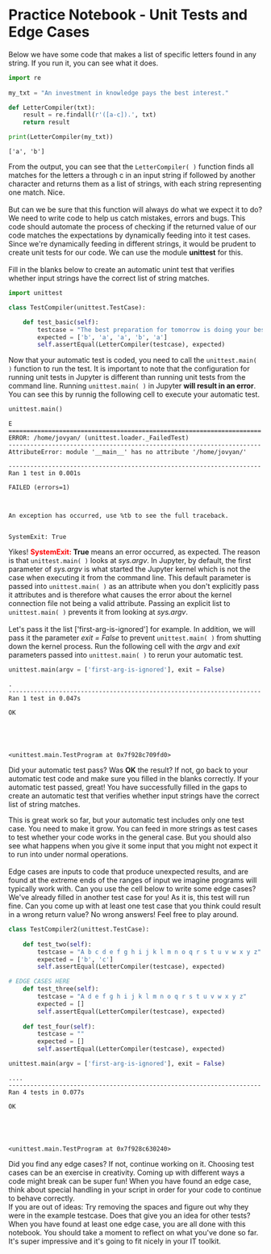 
# Practice Notebook - Unit Tests and Edge Cases

Below we have some code that makes a list of specific letters found in any string. If you run it, you can see what it does.


```python
import re 
  
my_txt = "An investment in knowledge pays the best interest."

def LetterCompiler(txt):
    result = re.findall(r'([a-c]).', txt)
    return result

print(LetterCompiler(my_txt))
```

    ['a', 'b']


From the output, you can see that the `LetterCompiler( )` function finds all matches for the letters a through c in an input string if followed by another character and returns them as a list of strings, with each string representing one match. Nice.
<br><br>
But can we be sure that this function will always do what we expect it to do? We need to write code to help us catch mistakes, errors and bugs.  This code should automate the process of checking if the returned value of our code matches the expectations by dynamically feeding into it test cases.  Since we're dynamically feeding in different strings, it would be prudent to create unit tests for our code. We can use the module **unittest** for this. 
<br><br>
Fill in the blanks below to create an automatic unint test that verifies whether input strings have the correct list of string matches.


```python
import unittest

class TestCompiler(unittest.TestCase):

    def test_basic(self):
        testcase = "The best preparation for tomorrow is doing your best today."
        expected = ['b', 'a', 'a', 'b', 'a']
        self.assertEqual(LetterCompiler(testcase), expected)
```

Now that your automatic test is coded, you need to call the `unittest.main( )` function to run the test.  It is important to note that the configuration for running unit tests in Jupyter is different than running unit tests from the command line. Running `unittest.main( )` in Jupyter **will result in an error**.  You can see this by runnig the following cell to execute your automatic test.


```python
unittest.main()
```

    E
    ======================================================================
    ERROR: /home/jovyan/ (unittest.loader._FailedTest)
    ----------------------------------------------------------------------
    AttributeError: module '__main__' has no attribute '/home/jovyan/'
    
    ----------------------------------------------------------------------
    Ran 1 test in 0.001s
    
    FAILED (errors=1)



    An exception has occurred, use %tb to see the full traceback.


    SystemExit: True



Yikes! **<font color=red>SystemExit:</font> True** means an error occurred, as expected.  The reason is that `unittest.main( )` looks at *sys.argv*.  In Jupyter, by default, the first parameter of *sys.argv* is what started the Jupyter kernel which is not the case when executing it from the command line.  This default parameter is passed into `unittest.main( )` as an attribute when you don't explicitly pass it attributes and is therefore what causes the error about the kernel connection file not being a valid attribute. Passing an explicit list to `unittest.main( )` prevents it from looking at *sys.argv*. 
<br><br>Let's pass it the list ['first-arg-is-ignored'] for example.  In addition, we will pass it the parameter *exit = False* to prevent `unittest.main( )` from shutting down the kernel process.  Run the following cell with the *argv* and *exit* parameters passed into `unittest.main( )` to rerun your automatic test.


```python
unittest.main(argv = ['first-arg-is-ignored'], exit = False)
```

    .
    ----------------------------------------------------------------------
    Ran 1 test in 0.047s
    
    OK





    <unittest.main.TestProgram at 0x7f928c709fd0>



Did your automatic test pass? Was **OK** the result? If not, go back to your automatic test code and make sure you filled in the blanks correctly.  If your automatic test passed, great! You have successfully filled in the gaps to create an automatic test that verifies whether input strings have the correct list of string matches.

This is great work so far, but your automatic test includes only one test case.  You need to make it grow.  You can feed in more strings as test cases to test whether your code works in the general case.  But you should also see what happens when you give it some input that you might not expect it to run into under normal operations. 
<br><br>
Edge cases are inputs to code that produce unexpected results, and are found at the extreme ends of the ranges of input we imagine programs will typically work with.  Can you use the cell below to write some edge cases? We've already filled in another test case for you! As it is, this test will run fine. Can you come up with at least one test case that you think could result in a wrong return value? No wrong answers! Feel free to play around.


```python
class TestCompiler2(unittest.TestCase):
    
    def test_two(self):
        testcase = "A b c d e f g h i j k l m n o q r s t u v w x y z"
        expected = ['b', 'c']
        self.assertEqual(LetterCompiler(testcase), expected)

# EDGE CASES HERE
    def test_three(self):
        testcase = "A d e f g h i j k l m n o q r s t u v w x y z"
        expected = []
        self.assertEqual(LetterCompiler(testcase), expected)
    
    def test_four(self):
        testcase = ""
        expected = []
        self.assertEqual(LetterCompiler(testcase), expected)

unittest.main(argv = ['first-arg-is-ignored'], exit = False)
```

    ....
    ----------------------------------------------------------------------
    Ran 4 tests in 0.077s
    
    OK





    <unittest.main.TestProgram at 0x7f928c630240>



Did you find any edge cases?  If not, continue working on it.  Choosing test cases can be an exercise in creativity.  Coming up with different ways a code might break can be super fun! When you have found an edge case, think about special handling in your script in order for your code to continue to behave correctly.
<br>
If you are out of ideas: Try removing the spaces and figure out why they were in the example testcase. Does that give you an idea for other tests?
<br>
When you have found at least one edge case, you are all done with this notebook.  You should take a moment to reflect on what you've done so far.  It's super impressive and it's going to fit nicely in your IT toolkit.

